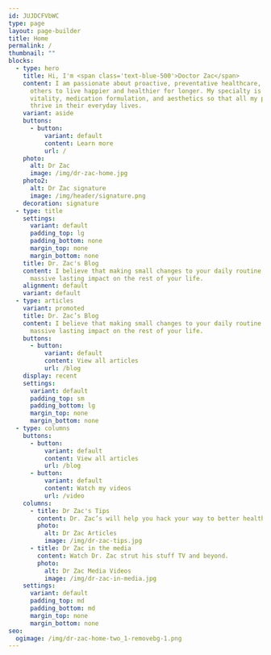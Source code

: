 ```yaml
---
id: JUJDCFVbWC
type: page
layout: page-builder
title: Home
permalink: /
thumbnail: ""
blocks:
  - type: hero
    title: Hi, I'm <span class='text-blue-500'>Doctor Zac</span>
    content: I am passionate about proactive, preventative healthcare, and inspiring
      others to live happier and healthier for longer. My specialty is bespoke
      vitality, medication formulation, and aesthetics so that all my patients
      thrive in their everyday lives.
    variant: aside
    buttons:
      - button:
          variant: default
          content: Learn more
          url: /
    photo:
      alt: Dr Zac
      image: /img/dr-zac-home.jpg
    photo2:
      alt: Dr Zac signature
      image: /img/header/signature.png
    decoration: signature
  - type: title
    settings:
      variant: default
      padding_top: lg
      padding_bottom: none
      margin_top: none
      margin_bottom: none
    title: Dr. Zac's Blog
    content: I believe that making small changes to your daily routine can have
      massive lasting impact on the rest of your life.
    alignment: default
    variant: default
  - type: articles
    variant: promoted
    title: Dr. Zac’s Blog
    content: I believe that making small changes to your daily routine can have
      massive lasting impact on the rest of your life.
    buttons:
      - button:
          variant: default
          content: View all articles
          url: /blog
    display: recent
    settings:
      variant: default
      padding_top: sm
      padding_bottom: lg
      margin_top: none
      margin_bottom: none
  - type: columns
    buttons:
      - button:
          variant: default
          content: View all articles
          url: /blog
      - button:
          variant: default
          content: Watch my videos
          url: /video
    columns:
      - title: Dr Zac's Tips
        content: Dr. Zac’s will help you hack your way to better health.
        photo:
          alt: Dr Zac Articles
          image: /img/dr-zac-tips.jpg
      - title: Dr Zac in the media
        content: Watch Dr. Zac strut his stuff TV and beyond.
        photo:
          alt: Dr Zac Media Videos
          image: /img/dr-zac-in-media.jpg
    settings:
      variant: default
      padding_top: md
      padding_bottom: md
      margin_top: none
      margin_bottom: none
seo:
  ogimage: /img/dr-zac-home-two_1-removebg-1.png
---
```

